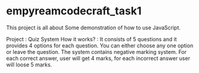 # empyreamcodecraft_task1

This project is all about Some demonstration of how to use JavaScript.

Project : Quiz System
How it works? : It consists of 5 questions and it provides 4 options for each question. You can either choose any one option or leave the question. The system contains negative marking system. For each correct answer,
                user will get 4 marks, for each incorrect answer user will loose 5 marks.
